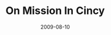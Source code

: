---
layout: media
category: media
series: "We Love Cincinnati"
title: "On Mission In Cincy"
date: 2009-08-10
description: "Chuck Mingo shares what being on mission in Cincinnati looks like."
video: "https://s3.amazonaws.com/crossroadsvideomessages/WeLoveCincy6.mp4"
video-poster: "https://www.crossroads.net/uploadedfiles/WeLoveCincy6-still.jpg"
---